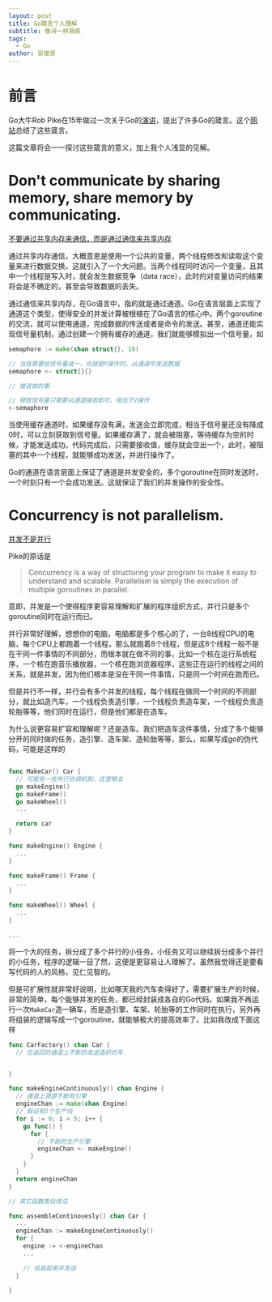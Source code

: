 ```yaml
---
layout: post
title: Go箴言个人理解
subtitle: 像诗一样简练
tags:
  - Go
author: 吴俊贤
---
```


# 前言

Go大牛Rob Pike在15年做过一次关于Go的[演讲](https://www.youtube.com/watch?v=PAAkCSZUG1c&t=8m43s)，提出了许多Go的箴言。这个[网站](http://go-proverbs.github.io/)总结了这些箴言。

这篇文章将会一一探讨这些箴言的意义，加上我个人浅显的见解。

# Don't communicate by sharing memory, share memory by communicating.

[不要通过共享内存来通信，而是通过通信来共享内存](https://www.youtube.com/watch?v=PAAkCSZUG1c&t=2m48s)

通过共享内存通信，大概意思是使用一个公共的变量，两个线程修改和读取这个变量来进行数据交换。这就引入了一个大问题。当两个线程同时访问一个变量，且其中一个线程是写入时，就会发生数据竞争（data race），此时的对变量访问的结果将会是不确定的，甚至会导致数据的丢失。

通过通信来共享内存，在Go语言中，指的就是通过通道。Go在语言层面上实现了通道这个类型，使得安全的并发计算被根植在了Go语言的核心中。两个goroutine的交流，就可以使用通道，完成数据的传送或者是命令的发送。甚至，通道还能实现信号量机制，通过创建一个拥有缓存的通道，我们就能够模拟出一个信号量，如

```go
semaphore := make(chan struct{}, 10)

// 当我需要给信号量减一，也就是P操作时，从通道中发送数据
semaphore <- struct{}{}

// 做该做的事

// 释放信号量只需要从通道接收即可，相当于V操作
<-semaphore
```

当使用缓存通道时，如果缓存没有满，发送会立即完成，相当于信号量还没有降成0时，可以立刻获取到信号量。如果缓存满了，就会被阻塞，等待缓存为空的时候，才能发送成功。代码完成后，只需要接收值，缓存就会空出一个，此时，被阻塞的其中一个线程，就能够成功发送，并进行操作了。

Go的通道在语言层面上保证了通道是并发安全的，多个goroutine在同时发送时，一个时刻只有一个会成功发送。这就保证了我们的并发操作的安全性。

# Concurrency is not parallelism.

[并发不是并行](https://www.youtube.com/watch?v=PAAkCSZUG1c&t=3m42s)

Pike的原话是

> Concurrency is a way of structuring your program to make it easy to understand and scalable. Parallelism is simply the execution of multiple goroutines in parallel.

意即，并发是一个使得程序更容易理解和扩展的程序组织方式，并行只是多个goroutine同时在运行而已。

并行非常好理解，想想你的电脑，电脑都是多个核心的了，一台8线程CPU的电脑，每个CPU上都跑着一个线程，那么就跑着8个线程，但是这8个线程一般不是在干同一件事情的不同部分，而根本就在做不同的事，比如一个核在运行系统程序，一个核在跑音乐播放器，一个核在跑浏览器程序，这些正在运行的线程之间的关系，就是并发，因为他们根本是没在干同一件事情，只是同一个时间在跑而已。

但是并行不一样，并行会有多个并发的线程，每个线程在做同一个时间的不同部分，就比如造汽车，一个线程负责造引擎，一个线程负责造车架，一个线程负责造轮胎等等，他们同时在运行，但是他们都是在造车。

为什么说更容易扩容和理解呢？还是造车。我们把造车这件事情，分成了多个能够分开的同时做的任务，造引擎、造车架、造轮胎等等，那么，如果写成go的伪代码，可能是这样的

```go

func MakeCar() Car {
  // 可能有一些并行协调机制，这里略去
  go makeEngine()
  go makeFrame()
  go makeWheel()
  ...

  return car
}

func makeEngine() Engine {
  ...
}

func makeFrame() Frame {
  ...
}

func makeWheel() Wheel {
  ...
}

...
```

将一个大的任务，拆分成了多个并行的小任务，小任务又可以继续拆分成多个并行的小任务，程序的逻辑一目了然，这便是更容易让人理解了。虽然我觉得还是要看写代码的人的风格，见仁见智的。

但是可扩展性就非常好说明，比如哪天我的汽车卖得好了，需要扩展生产的时候，非常的简单，每个能够并发的任务，都已经封装成各自的Go代码。如果我不再运行一次`MakeCar`造一辆车，而是造引擎、车架、轮胎等的工作同时在执行，另外再将组装的逻辑写成一个goroutine，就能够极大的提高效率了。比如我改成下面这样

```go
func CarFactory() chan Car {
  // 在返回的通道上不断的发送造好的车


}

func makeEngineContinuously() chan Engine {
  // 通道上源源不断有引擎
  engineChan := make(chan Engine)
  // 假设有5个生产线
  for i := 0; i < 5; i++ {
    go func() {
      for {
        // 不断的生产引擎
        engineChan <- makeEngine()
      }
    }
  }
  return engineChan
}

// 其它函数类似改法

func assembleContinouesly() chan Car {
  ...
  engineChan := makeEngineContinuously()
  for {
    engine := <-engineChan
    ...

    // 组装起来并发送
  }

}



```
